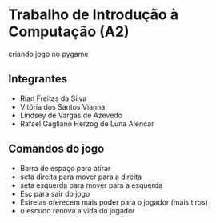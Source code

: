 # Trabalho de Introdução à Computação (A2)
criando jogo no pygame
## Integrantes
- Rian Freitas da Silva
- Vitória dos Santos Vianna
- Lindsey de Vargas de Azevedo
- Rafael Gagliano Herzog de Luna Alencar
## Comandos do jogo
- Barra de espaço para atirar
- seta direita para mover para a direita
- seta esquerda para mover para a esquerda
- Esc para sair do jogo
- Estrelas oferecem mais poder para o jogador (mais tiros)
- o escudo renova a vida do jogador
